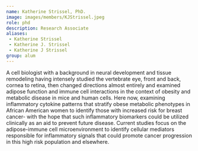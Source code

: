```yaml
---
name: Katherine Strissel, PhD.
image: images/members/KJStrissel.jpeg
role: phd
description: Research Associate
aliases:
 - Katherine Strissel
 - Katherine J. Strissel
 - Katherine J Strissel
group: alum
---
```


 A cell biologist with a background in neural development and tissue remodeling having intensely studied the vertebrate eye, front and back, cornea   to retina, then changed directions almost entirely and examined adipose function and immune cell interactions in the context of obesity and    metabolic disease in mice and human cells.  Here now, examining inflammatory cytokine patterns that stratify obese metabolic phenotypes in    African American women to identify those with increased risk for breast cancer- with the hope that such inflammatory biomarkers could be utilized  clinically as an aid to prevent future disease. Current studies focus on the adipose-immune cell microenvironment to identify cellular mediators  responsible for inflammatory signals that could promote cancer progression in this high risk population and elsewhere.
